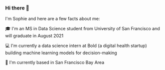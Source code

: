 ### Hi there 👋


I'm Sophie and here are a few facts about me:

🎓 I'm an MS in Data Science student from University of San Francisco and will graduate in August 2021

💻 I'm currently a data science intern at Bold (a digital health startup) building machine learning models for decision-making

🌆 I'm currently based in San Francisco Bay Area
